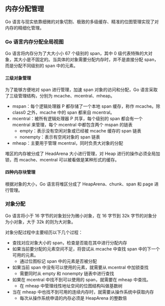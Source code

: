 内存分配管理
-------------------

Go 语言与现实依靠细微的对象切割、极致的多级缓存、精准的位图管理实现了对内存的精细化管理。



### Go 语言内存分配全局视图

Go 语言将内存分为了大大小小 67 个级别的 span，其中 0 级代表特殊的大对象，其大小是不固定的。当具体的对象需要分配内存时，并不是直接分配 span，而是分配不同级别的 span 中的元素。



#### 三级对象管理

为了能够方便地对 span 进行管理，加速 span 对象的访问和分配，Go 语言采取了三级管理结构，分别为 mcache、mcentral、mheap。

* mspan：每个逻辑处理器 P 都存储了一个本地 span 缓存，称作 mcache。除 class0 之外，mcache 中的 span 都来自 mcentral。
* mcentral：被所有逻辑处理器 P 共享，每个级别的 span 都会有一个 mcentral 来管理，每个 mcentral 中都包含两个 mspan 的链表
  * empty：表示没有空闲对象或已经被 mcache 缓存的 span 链表
  * nonempty：表示有空闲对象的 span 链表
* mheap：主要用于管理 mcentral，同时负责大对象的分配

堆区的内存被分成了 HeadArena 大小进行管理，对 Heap 进行的操作必须全局加锁，而 mcache、mcentral 可以被看做是某种形式的缓存。

#### 四种内存块管理

根据对象的大小，Go 语言将堆区分成了 HeapArena、chunk、span 和 page 进行管理。



### 对象分配

Go 语言将小于 16 字节的对象划分为微小对象，在 16 字节到 32k 字节的对象分为小对象，大于 32k 的则为大对象。

对象分配过程中主要经历以下几个过程：

* 查找对应对象大小的 span，检查是否能在其中进行分配内存
* 如果当前要分配的元素空间不足，将尝试从 mcache 中查找 span 中的下一个可用的元素。
  * 通过位图标记 span 中的元素是否被分配
* 如果当前 span 中没有可以使用的元素，就需要从 mcentral 中加锁查找
  * 需要同时从 empty 和 nonempty 链表中进行查找
* 如果在 mcentral 中找不到可以使用的 span，就需要在 mheap 中查找。
  * 在 mheap 中管理线性地址空间的位图结构叫做基数树
* 当在 mheap 中也找不到可用的连续内存时，就需要从操作系统中获取内存
  * 每次从操作系统申请的内存必须是 HeapArena 的整数倍

